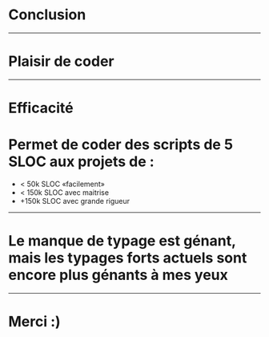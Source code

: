 # **Conclusion**

---

# Plaisir de coder

---

# Efficacité

# Permet de coder des scripts de 5 SLOC aux projets de :
* < 50k SLOC «facilement»
* < 150k SLOC avec maitrise
* +150k SLOC avec grande rigueur


---

# Le manque de typage est génant, mais les typages forts actuels sont encore plus génants à mes yeux

---

# Merci :)
